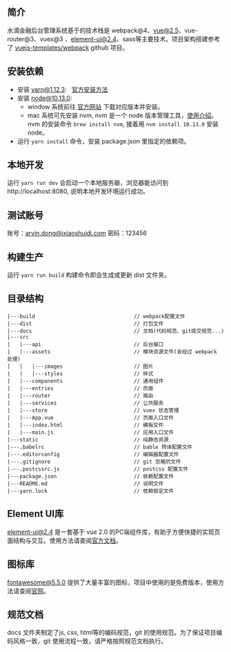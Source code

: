 ## 简介 ##
水滴金融后台管理系统基于的技术栈是 webpack@4、vue@2.5、vue-router@3、vuex@3
、element-ui@2.4、sass等主要技术。项目架构搭建参考了 [vuejs-templates/webpack](https://github.com/vuejs-templates/webpack) github 项目。


## 安装依赖 ##
- 安装 yarn@1.12.3: &nbsp; [官方安装方法](https://www.yarnpkg.com/zh-Hans/docs/install#mac-stable)
- 安装 node@10.13.0: 
  - window 系统前往 [官方网站](https://nodejs.org/en/download/) 下载对应版本并安装。
  - mac 系统可先安装 nvm, nvm 是一个 node 版本管理工具，[使用介绍](https://github.com/creationix/nvm/blob/master/README.md)。nvm 的安装命令 `brew install nvm`, 接着用 `nvm install 10.13.0` 安装 node。
- 运行 `yarn install` 命令，安装 package.json 里指定的依赖项。
   

## 本地开发 ##
运行 `yarn run dev` 会启动一个本地服务器，浏览器能访问到 http://localhost:8080, 说明本地开发环境运行成功。

## 测试账号 ##
账号：arvin.dong@ixiaoshuidi.com	密码：123456

## 构建生产 ##
运行 `yarn run build` 构建命令即会生成或更新 dist 文件夹。


## 目录结构 ##
    |---build                                // webpack配置文件
    |---dist                                 // 打包文件
    |---docs                                 // 文档(代码规范、git提交规范...)
    |---src 
    |   |---api                              // 后台接口 
    |   |---assets                           // 模块资源文件(会经过 webpack 处理)
    |   |   |---images                       // 图片
    |   |   |---styles                       // 样式
    |   |---components                       // 通用组件
    |   |---entries                          // 页面
    |   |---router                           // 路由
    |   |---services                         // 公共服务
    |   |---store                            // vuex 状态管理
    |   |---App.vue                          // 页面入口文件
    |   |---index.html                       // 模板文件
    |   |---main.js                          // 应用入口文件
    |---static                               // 纯静态资源
    |---.babelrc                             // bable 转译配置文件
    |---.editorconfig                        // 编辑器配置文件
    |---.gitignore                           // git 忽略的文件
    |---.postcssrc.js                        // postcss 配置文件
    |---package.json                         // 依赖配置文件
    |---README.md                            // 说明文件  
    |---yarn.lock                            // 依赖锁定文件
  

## Element UI库 ##
element-ui@2.4 是一套基于 vue 2.0 的PC端组件库，有助于方便快捷的实现页面结构与交互。使用方法请查阅[官方文档](http://element.eleme.io/#/zh-CN)。


## 图标库 ##
fontawesome@5.5.0 提供了大量丰富的图标，项目中使用的是免费版本，使用方法请查阅[官网](https://fontawesome.com/icons)。


## 规范文档 ##
docs 文件夹制定了js, css, html等的编码规范，git 的使用规范。为了保证项目编码风格一致，git 使用流程一致，请严格按照规范文档执行。

